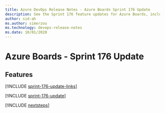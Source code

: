 ```yaml
---
title: Azure DevOps Release Notes - Azure Boards Sprint 176 Update
description: See the Sprint 176 feature updates for Azure Boards, including next steps.
author: sid-ah
ms.author: simerzou
ms.technology: devops-release-notes
ms.date: 10/01/2020
---
```


# Azure Boards - Sprint 176 Update

## Features

[!INCLUDE [sprint-176-update-links](../includes/boards/sprint-176-update-links.md)]

[!INCLUDE [sprint-176-update](../includes/boards/sprint-176-update.md)]

[!INCLUDE [nextsteps](../includes/nextsteps.md)]
